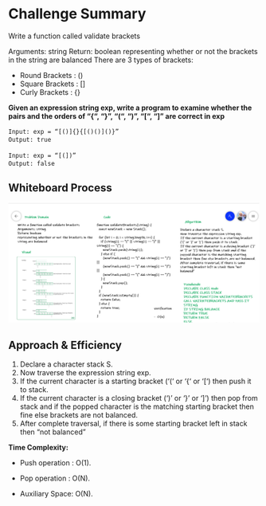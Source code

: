 # Challenge Summary
<!-- Description of the challenge -->
Write a function called validate brackets

Arguments: string
Return: boolean
representing whether or not the brackets in the string are balanced
There are 3 types of brackets:

- Round Brackets : ()
- Square Brackets : []
- Curly Brackets : {}

**Given an expression string exp, write a program to examine whether the pairs and the orders of “{“, “}”, “(“, “)”, “[“, “]” are correct in exp**

```
Input: exp = “[()]{}{[()()]()}” 
Output: true

Input: exp = “[(])” 
Output: false

```

## Whiteboard Process
<!-- Embedded whiteboard image -->
![](./code13.png)
## Approach & Efficiency
<!-- What approach did you take? Why? What is the Big O space/time for this approach? -->
 
1. Declare a character stack S.
2. Now traverse the expression string exp. 
3. If the current character is a starting bracket (‘(‘ or ‘{‘ or ‘[‘) then push it to stack.
4. If the current character is a closing bracket (‘)’ or ‘}’ or ‘]’) then pop from stack and if the popped character is the matching starting bracket then fine else brackets are not balanced.
5. After complete traversal, if there is some starting bracket left in stack then “not balanced”

**Time Complexity:**

- Push operation : O(1).

- Pop operation : O(N).

- Auxiliary Space: O(N).
